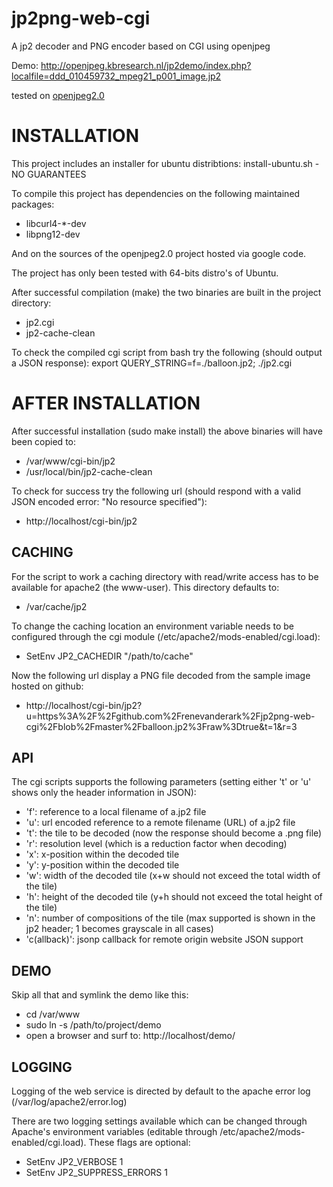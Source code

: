 jp2png-web-cgi
==============

A jp2 decoder and PNG encoder based on CGI using openjpeg

Demo:
http://openjpeg.kbresearch.nl/jp2demo/index.php?localfile=ddd_010459732_mpeg21_p001_image.jp2


tested on [openjpeg2.0](http://code.google.com/p/openjpeg/downloads/detail?name=openjpeg-2.0.0.tar.gz&can=2&q=)


INSTALLATION
============

This project includes an installer for ubuntu distribtions: install-ubuntu.sh - NO GUARANTEES

To compile this project has dependencies on the following maintained packages:
- libcurl4-*-dev
- libpng12-dev

And on the sources of the openjpeg2.0 project hosted via google code.

The project has only been tested with 64-bits distro's of Ubuntu.

After successful compilation (make) the two binaries are built in the project directory:
- jp2.cgi
- jp2-cache-clean

To check the compiled cgi script from bash try the following (should output a JSON response):
export QUERY_STRING=f=./balloon.jp2; ./jp2.cgi

AFTER INSTALLATION
==================

After successful installation (sudo make install) the above binaries will have been copied to:
- /var/www/cgi-bin/jp2
- /usr/local/bin/jp2-cache-clean

To check for success try the following url (should respond with a valid JSON encoded error: "No resource specified"):
- http://localhost/cgi-bin/jp2


CACHING
-------

For the script to work a caching directory with read/write access has to be available for apache2 (the www-user). This directory defaults to:
- /var/cache/jp2

To change the caching location an environment variable needs to be configured through the cgi module (/etc/apache2/mods-enabled/cgi.load):
- SetEnv JP2_CACHEDIR "/path/to/cache"

Now the following url display a PNG file decoded from the sample image hosted on github:
- http://localhost/cgi-bin/jp2?u=https%3A%2F%2Fgithub.com%2Frenevanderark%2Fjp2png-web-cgi%2Fblob%2Fmaster%2Fballoon.jp2%3Fraw%3Dtrue&t=1&r=3


API
---
The cgi scripts supports the following parameters (setting either 't' or 'u' shows only the header information in JSON):
- 'f': reference to a local filename of a.jp2 file
- 'u': url encoded reference to a remote filename (URL) of a.jp2 file
- 't': the tile to be decoded (now the response should become a .png file)
- 'r': resolution level (which is a reduction factor when decoding)
- 'x': x-position within the decoded tile
- 'y': y-position within the decoded tile
- 'w': width of the decoded tile (x+w should not exceed the total width of the tile)
- 'h': height of the decoded tile (y+h should not exceed the total height of the tile)
- 'n': number of compositions of the tile (max supported is shown in the jp2 header; 1 becomes grayscale in all cases)
- 'c(allback)': jsonp callback for remote origin website JSON support

DEMO
----
Skip all that and symlink the demo like this:
- cd /var/www
- sudo ln -s /path/to/project/demo
- open a browser and surf to: http://localhost/demo/


LOGGING
-------
Logging of the web service is directed by default to the apache error log (/var/log/apache2/error.log)

There are two logging settings available which can be changed through Apache's environment variables (editable through /etc/apache2/mods-enabled/cgi.load). These flags are optional:
- SetEnv JP2_VERBOSE 1
- SetEnv JP2_SUPPRESS_ERRORS 1


